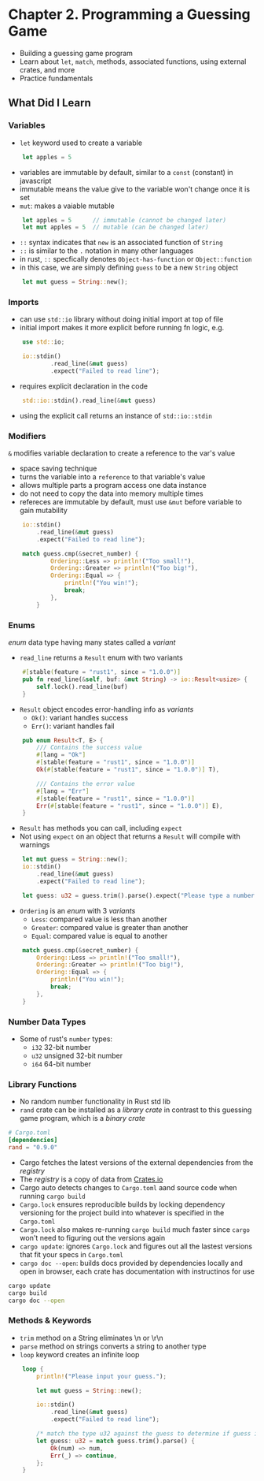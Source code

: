 # Chapter 2. Programming a Guessing Game
- Building a guessing game program
- Learn about `let`, `match`, methods, associated functions, using external crates, and more
- Practice fundamentals

## What Did I Learn

### Variables
- `let` keyword used to create a variable
```rust
    let apples = 5
```
- variables are immutable by default, similar to a `const` (constant) in javascript
- immutable means the value give to the variable won't change once it is set
- `mut`: makes a vaiable mutable 
```rust
    let apples = 5      // immutable (cannot be changed later)
    let mut apples = 5  // mutable (can be changed later)
```
- `::` syntax indicates that `new` is an associated function of `String`
- `::` is similar to the `.` notation in many other languages
- in rust, `::` specfically denotes `Object-has-function` or `Object::function`
- in this case, we are simply defining `guess` to be a new `String` object
```rust
    let mut guess = String::new();
```

### Imports
- can use `std::io` library without doing initial import at top of file
- initial import makes it more explicit before running fn logic, e.g.
```rust
    use std::io;

    io::stdin()
            .read_line(&mut guess)
            .expect("Failed to read line");
```
- requires explicit declaration in the code 
```rust
    std::io::stdin().read_line(&mut guess)
```
- using the explicit call returns an instance of `std::io::stdin`

### Modifiers
`&` modifies variable declaration to create a reference to the var's value
- space saving technique
- turns the variable into a `reference` to that variable's value
- allows multiple parts a program access one data instance
- do not need to copy the data into memory multiple times
- refereces are immutable by default, must use `&mut` before variable to gain mutability
```rust
    io::stdin()
        .read_line(&mut guess)
        .expect("Failed to read line");

    match guess.cmp(&secret_number) {
            Ordering::Less => println!("Too small!"),
            Ordering::Greater => println!("Too big!"),
            Ordering::Equal => {
                println!("You win!");
                break;
            },
        }
```

### Enums
*enum* data type having many states called a *variant*
- `read_line` returns a `Result` enum with two variants
```rust
    #[stable(feature = "rust1", since = "1.0.0")]
    pub fn read_line(&self, buf: &mut String) -> io::Result<usize> {
        self.lock().read_line(buf)
    }
```
- `Result` object encodes error-handling info as *variants*
    - `Ok()`: variant handles success
    - `Err()`: variant handles fail
```rust
    pub enum Result<T, E> {
        /// Contains the success value
        #[lang = "Ok"]
        #[stable(feature = "rust1", since = "1.0.0")]
        Ok(#[stable(feature = "rust1", since = "1.0.0")] T),

        /// Contains the error value
        #[lang = "Err"]
        #[stable(feature = "rust1", since = "1.0.0")]
        Err(#[stable(feature = "rust1", since = "1.0.0")] E),
    }
```
- `Result` has methods you can call, including `expect`
- Not using `expect` on an object that returns a `Result` will compile with warnings
```rust
    let mut guess = String::new();
    io::stdin()
        .read_line(&mut guess)
        .expect("Failed to read line");

    let guess: u32 = guess.trim().parse().expect("Please type a number!")
```
- `Ordering` is an *enum* with 3 *variants*
    - `Less`: compared value is less than another
    - `Greater`: compared value is greater than another
    - `Equal`: compared value is equal to another
```rust
    match guess.cmp(&secret_number) {
        Ordering::Less => println!("Too small!"),
        Ordering::Greater => println!("Too big!"),
        Ordering::Equal => {
            println!("You win!");
            break;
        },
    }
```
### Number Data Types
- Some of rust's `number` types:
    - `i32` 32-bit number
    - `u32` unsigned 32-bit number
    - `i64` 64-bit number

### Library Functions
- No random number functionality in Rust std lib
- `rand` crate can be installed as a *library crate* in contrast to this guessing game program, which is a *binary crate*
```conf
# Cargo.toml
[dependencies]
rand = "0.9.0"
```
- Cargo fetches the latest versions of the external dependencies from the *registry*
- The *registry* is a copy of data from [Crates.io](https://crates.io/)
- Cargo auto detects changes to `Cargo.toml` aand source code when running `cargo build`
- `Cargo.lock` ensures reproducible builds by locking dependency versioning for the project build into whatever is specified in the `Cargo.toml`
- `Cargo.lock` also makes re-running `cargo build` much faster since `cargo` won't need to figuring out the versions again
- `cargo update`: ignores `Cargo.lock` and figures out all the lastest versions that fit your specs in `Cargo.toml`
- `cargo doc --open`: builds docs provided by dependencies locally and open in browser, each crate has documentation with instructinos for use
```sh
cargo update
cargo build
cargo doc --open
```

### Methods & Keywords
- `trim` method on a String eliminates \n or \r\n
- `parse` method on strings converts a string to another type
- `loop` keyword creates an infinite loop
```rust
    loop {
        println!("Please input your guess.");

        let mut guess = String::new();

        io::stdin()
            .read_line(&mut guess)
            .expect("Failed to read line");

        /* match the type u32 against the guess to determine if guess is u32 */
        let guess: u32 = match guess.trim().parse() {
            Ok(num) => num,
            Err(_) => continue,
        };
    }
```